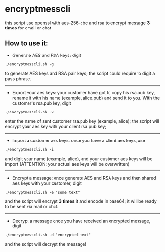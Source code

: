 # encryptmesscli
this script use openssl with aes-256-cbc and rsa to encrypt message <strong>3 times</strong> for email or chat

## How to use it:
- Generate AES and RSA keys: digit
```
./encryptmesscli.sh -g
```
to generate AES keys and RSA pair keys; the script could require to digit a pass phrase.
<hr>

- Export your aes keys: your customer have got to copy his rsa.pub key, rename it with his name (example, alice.pub) and send it to you. With the customer's rsa.pub key, digit

```
./encryptmesscli.sh -x
```
enter the name of sent customer rsa.pub key (example, alice); the script will encrypt your aes key with your client rsa.pub key;
<hr>

- Import a customer aes keys: once you have a client aes keys, use

```
./encryptmesscli.sh -i
```
and digit your name (example, alice), and your customer aes keys will be import (ATTENTION: your actual aes keys will be overwritten)
<hr>

- Encrypt a message: once generate AES and RSA keys and then shared aes keys with your customer, digit

```
./encryptmesscli.sh -e "some text"
```
and the script will encrypt <strong>3 times</strong> it and encode in base64; it will be ready to be sent via mail or chat.
<hr>

- Decrypt a message once you have received an encrypted message, digit

```
./encryptmesscli.sh -d "encrypted text"
```
and the script will decrypt the message!
